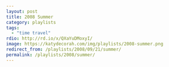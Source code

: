 ```yaml
---
layout: post
title: 2008 Summer
category: playlists
tags:
  - "time travel"
rdio: http://rd.io/x/QXaYuDMoxyI/
image: https://katydecorah.com/img/playlists/2008-summer.png
redirect_from: /playlists/2008/09/21/summer/
permalink: /playlists/2008/summer/
---
```

